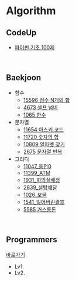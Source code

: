 # Algorithm
## CodeUp
- [파이썬 기초 100제](https://codeup.kr/problemsetsol.php?psid=33)

<br>

## Baekjoon
- 함수
  - [15596 정수 N개의 합](https://www.acmicpc.net/problem/15596)
  - [4673 셀프 넘버](https://www.acmicpc.net/problem/4673)
  - [1065 한수](https://www.acmicpc.net/problem/1065)
- 문자열
  - [11654 아스키 코드](https://www.acmicpc.net/problem/11654)
  - [11720 숫자의 합](https://www.acmicpc.net/problem/11720)
  - [10809 알파벳 찾기](https://www.acmicpc.net/problem/10809)
  - [2675 문자열 반복](https://www.acmicpc.net/problem/2675)
- 그리디
  - [11047_동전0](https://www.acmicpc.net/problem/11047)
  - [11399_ATM](https://www.acmicpc.net/problem/11399)
  - [1931_회의실배정](https://www.acmicpc.net/problem/1931)
  - [2839_설탕배달](https://www.acmicpc.net/problem/2839)
  - [1026_보물](https://www.acmicpc.net/problem/1026)
  - [1541_잃어버린괄호](https://www.acmicpc.net/problem/1541)
  - [5585 거스름돈](https://www.acmicpc.net/problem/5585)
<br>



## Programmers
[바로가기](https://programmers.co.kr/)
- Lv1.
- Lv2.

